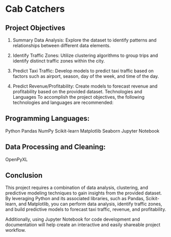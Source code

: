 # Cab Catchers 

## Project Objectives
1. Summary Data Analysis: Explore the dataset to identify patterns and relationships between different data elements.

2. Identify Traffic Zones: Utilize clustering algorithms to group trips and identify distinct traffic zones within the city.

3. Predict Taxi Traffic: Develop models to predict taxi traffic based on factors such as airport, season, day of the week, and time of the day.

4. Predict Revenue/Profitability: Create models to forecast revenue and profitability based on the provided dataset.
Technologies and Languages
To accomplish the project objectives, the following technologies and languages are recommended:

## Programming Languages:

Python
Pandas 
NumPy
Scikit-learn
Matplotlib
Seaborn
Jupyter Notebook

## Data Processing and Cleaning:

OpenPyXL

## Conclusion
This project requires a combination of data analysis, clustering, and predictive modeling techniques to gain insights from the provided dataset. By leveraging Python and its associated libraries, such as Pandas, Scikit-learn, and Matplotlib, you can perform data analysis, identify traffic zones, and build predictive models to forecast taxi traffic, revenue, and profitability.

Additionally, using Jupyter Notebook for code development and documentation will help create an interactive and easily shareable project workflow.
